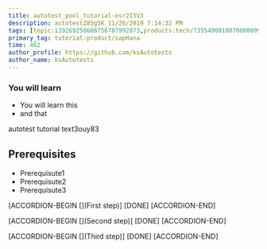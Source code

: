 ```yaml
---
title: autotest_pool_tutorial-esr2I3V3
description: autotestZ85g5K_11/26/2019 7:14:32 PM
tags: [topic:139269250608756787992873,products:tech/73554900100700000996,tutorial:experience/advanced]
primary_tag: tutorial:product/sapHana
time: 462
author_profile: https://github.com/ksAutotests
author_name: ksAutotests
---
```

### You will learn
- You will learn this
- and that

autotest tutorial text3ouy83

## Prerequisites
- Prerequisute1
- Prerequisute2
- Prerequisute3

[ACCORDION-BEGIN [](First step)]
[DONE]
[ACCORDION-END]

[ACCORDION-BEGIN [](Second step)]
[DONE]
[ACCORDION-END]

[ACCORDION-BEGIN [](Third step)]
[DONE]
[ACCORDION-END]

